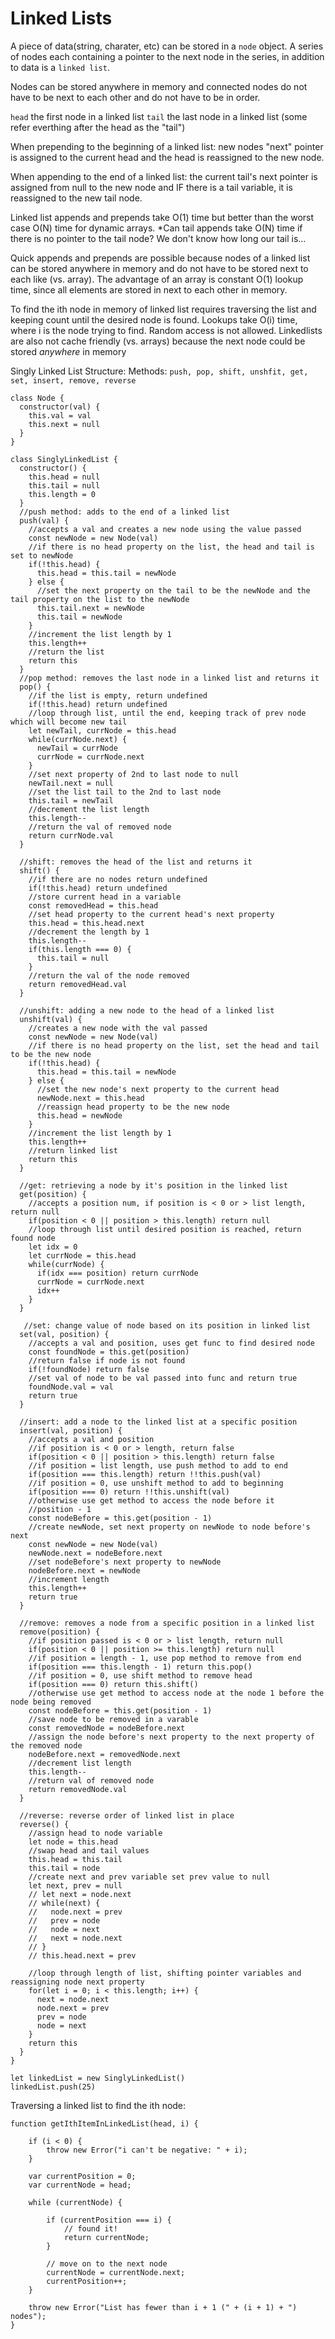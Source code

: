# Linked Lists

A piece of data(string, charater, etc) can be stored in a `node` object. A series of nodes each containing a pointer to the next node in the series, in addition to data is a `linked list`.

Nodes can be stored anywhere in memory and connected nodes do not have to be next to each other and do not have to be in order.

`head` the first node in a linked list
`tail` the last node in a linked list (some refer everthing after the head as the "tail")

When prepending to the beginning of a linked list: new nodes "next" pointer is assigned to the current head and the head is reassigned to the new node.

When appending to the end of a linked list: the current tail's next pointer is assigned from null to the new node and IF there is a tail variable, it is reassigned to the new tail node.

Linked list appends and prepends take O(1) time but better than the worst case O(N) time for dynamic arrays.
*Can tail appends take O(N) time if there is no pointer to the tail node? We don't know how long our tail is...

Quick appends and prepends are possible because nodes of a linked list can be stored anywhere in memory and do not have to be stored next to each like (vs. array). The advantage of an array is constant O(1) lookup time, since all elements are stored in next to each other in memory.

To find the ith node in memory of linked list requires traversing the list and keeping count until the desired node is found. Lookups take O(i) time, where i is the node trying to find. Random access is not allowed. Linkedlists are also not cache friendly (vs. arrays) because the next node could be stored *anywhere* in memory

Singly Linked List Structure:
Methods: `push, pop, shift, unshfit, get, set, insert, remove, reverse`
```
class Node {
  constructor(val) {
    this.val = val
    this.next = null
  }
}

class SinglyLinkedList {
  constructor() {
    this.head = null
    this.tail = null
    this.length = 0
  }
  //push method: adds to the end of a linked list
  push(val) {
    //accepts a val and creates a new node using the value passed
    const newNode = new Node(val)
    //if there is no head property on the list, the head and tail is set to newNode
    if(!this.head) {
      this.head = this.tail = newNode
    } else {
      //set the next property on the tail to be the newNode and the tail property on the list to the newNode
      this.tail.next = newNode
      this.tail = newNode
    }
    //increment the list length by 1
    this.length++
    //return the list
    return this
  }
  //pop method: removes the last node in a linked list and returns it
  pop() {
    //if the list is empty, return undefined
    if(!this.head) return undefined
    //loop through list, until the end, keeping track of prev node which will become new tail
    let newTail, currNode = this.head
    while(currNode.next) {
      newTail = currNode
      currNode = currNode.next
    }
    //set next property of 2nd to last node to null
    newTail.next = null
    //set the list tail to the 2nd to last node
    this.tail = newTail
    //decrement the list length
    this.length--
    //return the val of removed node
    return currNode.val
  }

  //shift: removes the head of the list and returns it
  shift() {
    //if there are no nodes return undefined
    if(!this.head) return undefined
    //store current head in a variable
    const removedHead = this.head
    //set head property to the current head's next property
    this.head = this.head.next
    //decrement the length by 1
    this.length--
    if(this.length === 0) {
      this.tail = null
    }
    //return the val of the node removed
    return removedHead.val
  }

  //unshift: adding a new node to the head of a linked list
  unshift(val) {
    //creates a new node with the val passed
    const newNode = new Node(val)
    //if there is no head property on the list, set the head and tail to be the new node
    if(!this.head) {
      this.head = this.tail = newNode
    } else {
      //set the new node's next property to the current head
      newNode.next = this.head
      //reassign head property to be the new node
      this.head = newNode
    }
    //increment the list length by 1
    this.length++
    //return linked list
    return this
  }

  //get: retrieving a node by it's position in the linked list
  get(position) {
    //accepts a position num, if position is < 0 or > list length, return null
    if(position < 0 || position > this.length) return null
    //loop through list until desired position is reached, return found node
    let idx = 0
    let currNode = this.head
    while(currNode) {
      if(idx === position) return currNode
      currNode = currNode.next
      idx++
    }
  }

   //set: change value of node based on its position in linked list
  set(val, position) {
    //accepts a val and position, uses get func to find desired node
    const foundNode = this.get(position)
    //return false if node is not found
    if(!foundNode) return false
    //set val of node to be val passed into func and return true
    foundNode.val = val
    return true
  }

  //insert: add a node to the linked list at a specific position
  insert(val, position) {
    //accepts a val and position
    //if position is < 0 or > length, return false
    if(position < 0 || position > this.length) return false
    //if position = list length, use push method to add to end
    if(position === this.length) return !!this.push(val)
    //if position = 0, use unshift method to add to beginning
    if(position === 0) return !!this.unshift(val)
    //otherwise use get method to access the node before it
    //position - 1
    const nodeBefore = this.get(position - 1)
    //create newNode, set next property on newNode to node before's next
    const newNode = new Node(val)
    newNode.next = nodeBefore.next
    //set nodeBefore's next property to newNode
    nodeBefore.next = newNode
    //increment length
    this.length++
    return true
  }

  //remove: removes a node from a specific position in a linked list
  remove(position) {
    //if position passed is < 0 or > list length, return null
    if(position < 0 || position >= this.length) return null
    //if position = length - 1, use pop method to remove from end
    if(position === this.length - 1) return this.pop()
    //if position = 0, use shift method to remove head
    if(position === 0) return this.shift()
    //otherwise use get method to access node at the node 1 before the node being removed
    const nodeBefore = this.get(position - 1)
    //save node to be removed in a varable
    const removedNode = nodeBefore.next
    //assign the node before's next property to the next property of the removed node
    nodeBefore.next = removedNode.next
    //decrement list length
    this.length--
    //return val of removed node
    return removedNode.val
  }

  //reverse: reverse order of linked list in place
  reverse() {
    //assign head to node variable
    let node = this.head
    //swap head and tail values
    this.head = this.tail
    this.tail = node
    //create next and prev variable set prev value to null
    let next, prev = null
    // let next = node.next
    // while(next) {
    //   node.next = prev
    //   prev = node
    //   node = next
    //   next = node.next
    // }
    // this.head.next = prev

    //loop through length of list, shifting pointer variables and reassigning node next property
    for(let i = 0; i < this.length; i++) {
      next = node.next
      node.next = prev
      prev = node
      node = next
    }
    return this
  }
}

let linkedList = new SinglyLinkedList()
linkedList.push(25)
```

Traversing a linked list to find the ith node:
```
function getIthItemInLinkedList(head, i) {

    if (i < 0) {
        throw new Error("i can't be negative: " + i);
    }

    var currentPosition = 0;
    var currentNode = head;

    while (currentNode) {

        if (currentPosition === i) {
            // found it!
            return currentNode;
        }

        // move on to the next node
        currentNode = currentNode.next;
        currentPosition++;
    }

    throw new Error("List has fewer than i + 1 (" + (i + 1) + ") nodes");
}
```

